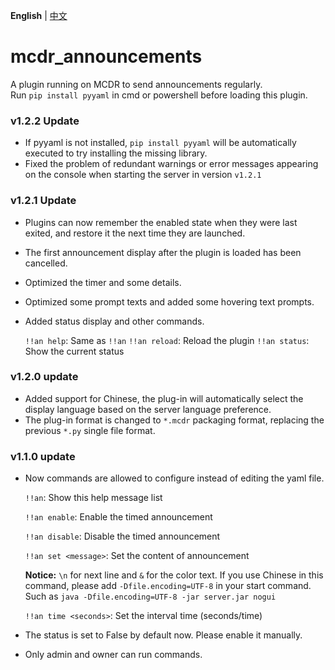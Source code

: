 **English** | [中文](README_CN.md)

# mcdr_announcements

A plugin running on MCDR to send announcements regularly.
<br/>
Run `pip install pyyaml` in cmd or powershell before loading this plugin.

### v1.2.2 Update
+ If pyyaml is not installed, `pip install pyyaml` will be automatically executed to try installing the missing library.
+ Fixed the problem of redundant warnings or error messages appearing on the console when starting the server in version `v1.2.1`

### v1.2.1 Update
+ Plugins can now remember the enabled state when they were last exited, and restore it the next time they are launched.
+ The first announcement display after the plugin is loaded has been cancelled.
+ Optimized the timer and some details.
+ Optimized some prompt texts and added some hovering text prompts.
+ Added status display and other commands.

  `!!an help`: Same as `!!an`
  `!!an reload`: Reload the plugin
  `!!an status`: Show the current status

### v1.2.0 update
+ Added support for Chinese, the plug-in will automatically select the display language based on the server language preference.
+ The plug-in format is changed to `*.mcdr` packaging format, replacing the previous `*.py` single file format.

### v1.1.0 update

+ Now commands are allowed to configure instead of editing the yaml file. 

  `!!an`:  Show this help message list

  `!!an enable`:  Enable the timed announcement

  `!!an disable`:  Disable the timed announcement

  `!!an set <message>`:  Set the content of announcement

  <strong>Notice:</strong> `\n` for next line and `&` for the color text. If you use Chinese in this command, please add `-Dfile.encoding=UTF-8` in your start command. Such as `java -Dfile.encoding=UTF-8 -jar server.jar nogui`
  
  `!!an time <seconds>`:  Set the interval time (seconds/time)

+ The status is set to False by default now. Please enable it manually.
+ Only admin and owner can run commands.
